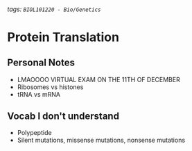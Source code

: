 ###### tags: `BIOL101220 - Bio/Genetics`

# Protein Translation

## Personal Notes

- LMAOOOO VIRTUAL EXAM ON THE 11TH OF DECEMBER
- Ribosomes vs histones
- tRNA vs mRNA

## Vocab I don't understand
- Polypeptide
- Silent mutations, missense mutations, nonsense mutations
